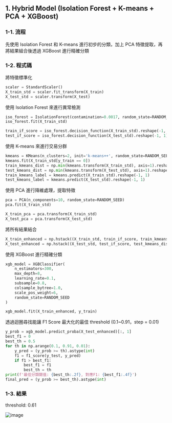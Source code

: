 ## 1. Hybrid Model (Isolation Forest + K-means + PCA + XGBoost)

### 1-1. 流程

先使用 Isolation Forest 和 K-means 進行初步的分類，加上 PCA 特徵提取，再將結果組合後透過 XGBoost 進行精確分類

### 1-2. 程式碼

將特徵標準化
``` python
scaler = StandardScaler()
X_train_std = scaler.fit_transform(X_train)
X_test_std = scaler.transform(X_test)
```

使用 Isolation Forest 來進行異常檢測
``` python
iso_forest = IsolationForest(contamination=0.0017, random_state=RANDOM_SEED)
iso_forest.fit(X_train_std)

train_if_score = iso_forest.decision_function(X_train_std).reshape(-1, 1)
test_if_score = iso_forest.decision_function(X_test_std).reshape(-1, 1)
```

使用 K-means 來進行交易分群
``` python
kmeans = KMeans(n_clusters=2, init='k-means++', random_state=RANDOM_SEED)
kmeans.fit(X_train_std[y_train == 0])
train_kmeans_dist = np.min(kmeans.transform(X_train_std), axis=1).reshape(-1, 1)
test_kmeans_dist = np.min(kmeans.transform(X_test_std), axis=1).reshape(-1, 1)
train_kmeans_label = kmeans.predict(X_train_std).reshape(-1, 1)
test_kmeans_label = kmeans.predict(X_test_std).reshape(-1, 1)
```

使用 PCA 進行降維處理，提取特徵
``` python
pca = PCA(n_components=10, random_state=RANDOM_SEED)
pca.fit(X_train_std)

X_train_pca = pca.transform(X_train_std)
X_test_pca = pca.transform(X_test_std)
```

將所有結果結合
``` python
X_train_enhanced = np.hstack((X_train_std, train_if_score, train_kmeans_dist, X_train_pca))
X_test_enhanced = np.hstack((X_test_std, test_if_score, test_kmeans_dist, X_test_pca))
```

使用 XGBoost 進行精確分類
``` python
xgb_model = XGBClassifier(
    n_estimators=300,
    max_depth=8,
    learning_rate=0.1,
    subsample=0.8,
    colsample_bytree=1.0,
    scale_pos_weight=6,
    random_state=RANDOM_SEED
)

xgb_model.fit(X_train_enhanced, y_train)
```

透過迴圈尋找能讓 F1 Score 最大化的最佳 threshold (0.1~0.91，step = 0.01)
``` python
y_prob = xgb_model.predict_proba(X_test_enhanced)[:, 1]
best_f1 = 0
best_th = 0.5
for th in np.arange(0.1, 0.91, 0.01):
    y_pred = (y_prob >= th).astype(int)
    f1 = f1_score(y_test, y_pred)
    if f1 > best_f1:
        best_f1 = f1
        best_th = th
print(f'最佳分類閾值: {best_th:.2f}, 對應F1: {best_f1:.4f}')
final_pred = (y_prob >= best_th).astype(int)
```

### 1-3. 結果

threshold: 0.61

![image](https://raw.githubusercontent.com/SenCha930511/NTCU-Machine-Learning/refs/heads/main/images/hybrid_result.png)
